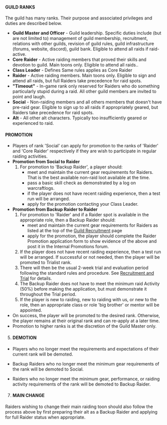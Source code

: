 
 #### GUILD RANKS
    

The guild has many ranks. Their purpose and associated privileges and duties are described below.

- **Guild Master and Officer**  - Guild leadership. Specific duties include (but are not limited to) management of guild membership, recruitment, relations with other guilds, revision of guild rules, guild infrastructure (forums, website, discord), guild bank. Eligible to attend all raids if raid-active.
- **Core Raider**  - Active raiding members that proved their skills and devotion to guild. Main toons only. Eligible to attend all raids..
- **Class Leader**  - Defines Same rules applies as Core Raider
- **Raider**  - Active raiding members. Main toons only. Eligible to sign and attend all raids, but full Raiders take precedence for raid spots.
- **"Timeout"**  - In-game rank only reserved for Raiders who do something particularly stupid during a raid. All other guild members are invited to point and laugh.
- **Social**  - Non-raiding members and all others members that doesn't have pre-raid gear. Eligible to sign up to all raids if appropriately geared, but Raiders take precedence for raid spots.
- **Alt**  - All other alt characters. Typically too insufficiently geared or experienced to raid.

 #### PROMOTION
    

-   Players of rank 'Social' can apply for promotion to the ranks of 'Raider' and 'Core Raider' respectively if they are wish to participate in regular raiding activities.
-   **Promotion from Social to Raider**
    1.  For promotion to 'Backup Raider', a player should:
        -   meet and maintain the current gear requirements for Raiders. That is the best available non-raid loot available at the time.
        -   pass a basic skill check as demonstrated by a log on warcraftlogs.
        -  if the player does not have recent raiding experience, then a test run will be arranged.
        -   apply for the promotion contacting your Class Leader.
-   **Promotion from Backup Raider to Raider**
    1.  For promotion to 'Raider' and if a Raider spot is available in the appropriate role, then a Backup Raider should:
        -   meet and maintain the current gear requirements for Raiders as listed at the top of the  [Guild Recruitment](https://www.wow-easy.net/index.php?page=recruit)  page
        -   apply for the promotion, the player should complete the Raider Promotion application form to show evidence of the above and post it in the Internal Promotions forum.
    2.  If the player does not have recent raiding experience, then a test run will be arranged. If successful or not needed, then the player will be promoted to Trialist rank.
    3.  There will then be the usual 2-week trial and evaluation period following the standard rules and procedure. See  [Recruitment and Trial](https://www.wow-easy.net/index.php?page=rules&section=recruit)  for details.
    4.  The Backup Raider does not have to meet the minimum raid Activity (50%) before making the application, but must demonstrate it throughout the Trial period.
    5.  If the player is new to raiding, new to raiding with us, or new to the role, then an appropriate class or role 'big brother' or mentor will be appointed.
-   On success, the player will be promoted to the desired rank. Otherwise, the player remains at their original rank and can re-apply at a later time.
-   Promotion to higher ranks is at the discretion of the Guild Master only.

5.  #### DEMOTION
    

-   Players who no longer meet the requirements and expectations of their current rank will be demoted.
-   Backup Raiders who no longer meet the minimum gear requirements of the rank will be demoted to Social.

-   Raiders who no longer meet the minimum gear, performance, or raiding activity requirements of the rank will be demoted to Backup Raider.

7.  #### MAIN CHANGE
    
Raiders wishing to change their main raiding toon should also follow the process above by first preparing their alt as a Backup Raider and applying for full Raider status when appropriate.
<!--stackedit_data:
eyJoaXN0b3J5IjpbMTI1NDMxMzI3MSwxMjU0Mzg5NjIxXX0=
-->